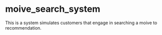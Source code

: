 # moive_search_system
This is a system simulates customers that engage in searching a moive to recommendation.

